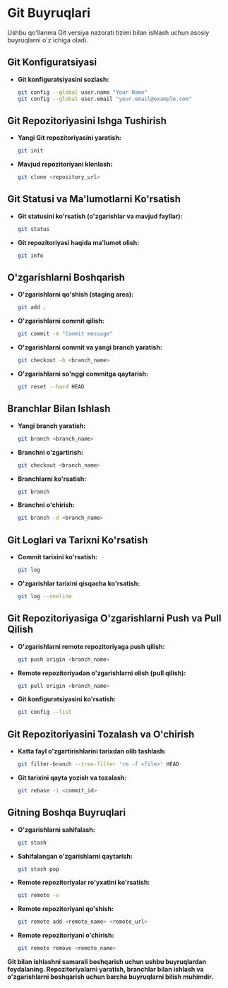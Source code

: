 # Git Buyruqlari

Ushbu qo'llanma Git versiya nazorati tizimi bilan ishlash uchun asosiy buyruqlarni o'z ichiga oladi.

## Git Konfiguratsiyasi

- **Git konfiguratsiyasini sozlash:**

    ```bash
    git config --global user.name "Your Name"
    git config --global user.email "your.email@example.com"
    ```

## Git Repozitoriyasini Ishga Tushirish

- **Yangi Git repozitoriyasini yaratish:**

    ```bash
    git init
    ```

- **Mavjud repozitoriyani klonlash:**

    ```bash
    git clone <repository_url>
    ```

## Git Statusi va Ma'lumotlarni Ko'rsatish

- **Git statusini ko'rsatish (o'zgarishlar va mavjud fayllar):**

    ```bash
    git status
    ```

- **Git repozitoriyasi haqida ma'lumot olish:**

    ```bash
    git info
    ```

## O'zgarishlarni Boshqarish

- **O'zgarishlarni qo'shish (staging area):**

    ```bash
    git add .
    ```

- **O'zgarishlarni commit qilish:**

    ```bash
    git commit -m "Commit message"
    ```

- **O'zgarishlarni commit va yangi branch yaratish:**

    ```bash
    git checkout -b <branch_name>
    ```

- **O'zgarishlarni so'nggi commitga qaytarish:**

    ```bash
    git reset --hard HEAD
    ```

## Branchlar Bilan Ishlash

- **Yangi branch yaratish:**

    ```bash
    git branch <branch_name>
    ```

- **Branchni o'zgartirish:**

    ```bash
    git checkout <branch_name>
    ```

- **Branchlarni ko'rsatish:**

    ```bash
    git branch
    ```

- **Branchni o'chirish:**

    ```bash
    git branch -d <branch_name>
    ```

## Git Loglari va Tarixni Ko'rsatish

- **Commit tarixini ko'rsatish:**

    ```bash
    git log
    ```

- **O'zgarishlar tarixini qisqacha ko'rsatish:**

    ```bash
    git log --oneline
    ```

## Git Repozitoriyasiga O'zgarishlarni Push va Pull Qilish

- **O'zgarishlarni remote repozitoriyaga push qilish:**

    ```bash
    git push origin <branch_name>
    ```

- **Remote repozitoriyadan o'zgarishlarni olish (pull qilish):**

    ```bash
    git pull origin <branch_name>
    ```

- **Git konfiguratsiyasini ko'rsatish:**

    ```bash
    git config --list
    ```

## Git Repozitoriyasini Tozalash va O'chirish

- **Katta fayl o'zgartirishlarini tarixdan olib tashlash:**

    ```bash
    git filter-branch --tree-filter 'rm -f <file>' HEAD
    ```

- **Git tarixini qayta yozish va tozalash:**

    ```bash
    git rebase -i <commit_id>
    ```

## Gitning Boshqa Buyruqlari

- **O'zgarishlarni sahifalash:**

    ```bash
    git stash
    ```

- **Sahifalangan o'zgarishlarni qaytarish:**

    ```bash
    git stash pop
    ```

- **Remote repozitoriyalar ro'yxatini ko'rsatish:**

    ```bash
    git remote -v
    ```

- **Remote repozitoriyani qo'shish:**

    ```bash
    git remote add <remote_name> <remote_url>
    ```

- **Remote repozitoriyani o'chirish:**

    ```bash
    git remote remove <remote_name>
    ```

**Git bilan ishlashni samarali boshqarish uchun ushbu buyruqlardan foydalaning. Repozitoriyalarni yaratish, branchlar bilan ishlash va o'zgarishlarni boshqarish uchun barcha buyruqlarni bilish muhimdir.**
